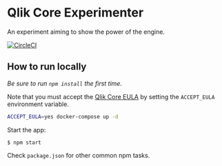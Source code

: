 # Qlik Core Experimenter
An experiment aiming to show the power of the engine.

[![CircleCI](https://circleci.com/gh/qlik-oss/core-experimenter.svg?style=shield&circle-token=2cae0992d86b3a7c6960b1f5d912e1295f23104f)](https://circleci.com/gh/qlik-oss/core-experimenter)

## How to run locally

_Be sure to run `npm install` the first time._

Note that you must accept the [Qlik Core EULA](https://core.qlik.com/eula/) by setting the `ACCEPT_EULA`
environment variable.

```sh
ACCEPT_EULA=yes docker-compose up -d
```

Start the app:

```
$ npm start
```

Check `package.json` for other common npm tasks.
